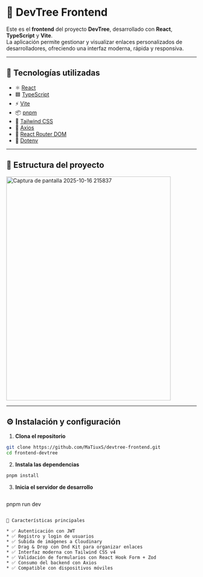 # 🌿 DevTree Frontend

Este es el **frontend** del proyecto **DevTree**, desarrollado con **React**, **TypeScript** y **Vite**.  
La aplicación permite gestionar y visualizar enlaces personalizados de desarrolladores, ofreciendo una interfaz moderna, rápida y responsiva.

---

## 🚀 Tecnologías utilizadas

- ⚛️ [React](https://react.dev/)
- 🟦 [TypeScript](https://www.typescriptlang.org/)
- ⚡ [Vite](https://vitejs.dev/)
- 📦 [pnpm](https://pnpm.io/)
- 🎨 [Tailwind CSS](https://tailwindcss.com/)
- 🔗 [Axios](https://axios-http.com/)
- 🧭 [React Router DOM](https://reactrouter.com/)
- 🔐 [Dotenv](https://github.com/motdotla/dotenv)

---

## 📁 Estructura del proyecto

<img width="435" height="593" alt="Captura de pantalla 2025-10-16 215837" src="https://github.com/user-attachments/assets/02376a75-5338-46fd-a8a6-8b89fea1f627" />


---

## ⚙️ Instalación y configuración

1. **Clona el repositorio**
  ```bash
  git clone https://github.com/MaTiuxS/devtree-frontend.git
  cd frontend-devtree
  ```
2. **Instala las dependencias**
  ```bash
  pnpm install
  ```
3. **Inicia el servidor de desarrollo**
   ```bash
  pnpm run dev
  ```

🎨 Características principales

* ✅ Autenticación con JWT
* ✅ Registro y login de usuarios
* ✅ Subida de imágenes a Cloudinary
* ✅ Drag & Drop con Dnd Kit para organizar enlaces
* ✅ Interfaz moderna con Tailwind CSS v4
* ✅ Validación de formularios con React Hook Form + Zod
* ✅ Consumo del backend con Axios
* ✅ Compatible con dispositivos móviles
